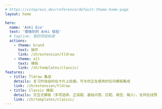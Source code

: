 ```yaml
---
# https://vitepress.dev/reference/default-theme-home-page
layout: home

hero:
  name: 'Anki Eco'
  text: '增强你的 Anki 体验'
  # tagline: 我的项目标语
  actions:
    - theme: brand
      text: 插件
      link: /zh/extension/tldraw
    - theme: alt
      text: 模板
      link: /zh/templates/classic/
features:
  - title: Tldraw 集成
    details: 复习时自由的在卡片上绘画，可与你正在使用的任何模板集成
    link: /zh/extension/tldraw
  - title: Classic 模板
    details: 交互式模板（多项选择、正误题、基础问答、匹配、填空、输入），支持在线预览与下载
    link: /zh/templates/classic/
---
```


